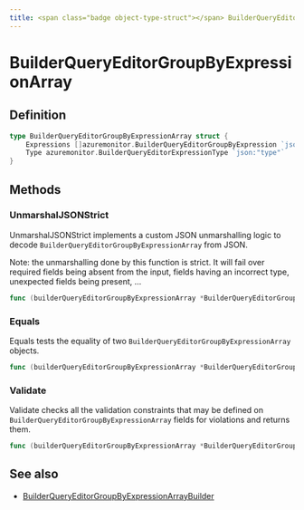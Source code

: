 ```yaml
---
title: <span class="badge object-type-struct"></span> BuilderQueryEditorGroupByExpressionArray
---
```

# <span class="badge object-type-struct"></span> BuilderQueryEditorGroupByExpressionArray

## Definition

```go
type BuilderQueryEditorGroupByExpressionArray struct {
    Expressions []azuremonitor.BuilderQueryEditorGroupByExpression `json:"expressions"`
    Type azuremonitor.BuilderQueryEditorExpressionType `json:"type"`
}
```
## Methods

### <span class="badge object-method"></span> UnmarshalJSONStrict

UnmarshalJSONStrict implements a custom JSON unmarshalling logic to decode `BuilderQueryEditorGroupByExpressionArray` from JSON.

Note: the unmarshalling done by this function is strict. It will fail over required fields being absent from the input, fields having an incorrect type, unexpected fields being present, …

```go
func (builderQueryEditorGroupByExpressionArray *BuilderQueryEditorGroupByExpressionArray) UnmarshalJSONStrict(raw []byte) error
```

### <span class="badge object-method"></span> Equals

Equals tests the equality of two `BuilderQueryEditorGroupByExpressionArray` objects.

```go
func (builderQueryEditorGroupByExpressionArray *BuilderQueryEditorGroupByExpressionArray) Equals(other BuilderQueryEditorGroupByExpressionArray) bool
```

### <span class="badge object-method"></span> Validate

Validate checks all the validation constraints that may be defined on `BuilderQueryEditorGroupByExpressionArray` fields for violations and returns them.

```go
func (builderQueryEditorGroupByExpressionArray *BuilderQueryEditorGroupByExpressionArray) Validate() error
```

## See also

 * <span class="badge builder"></span> [BuilderQueryEditorGroupByExpressionArrayBuilder](./builder-BuilderQueryEditorGroupByExpressionArrayBuilder.md)
